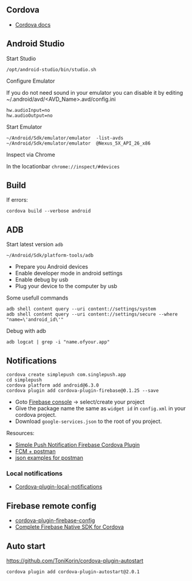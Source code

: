 ## Cordova

* [Cordova docs](https://cordova.apache.org/docs/)

## Android Studio

Start Studio

    /opt/android-studio/bin/studio.sh

Configure Emulator

If you do not need sound in your emulator you can disable it by editing  ~/.android/avd/<AVD_Name>.avd/config.ini

    hw.audioInput=no
    hw.audioOutput=no

Start Emulator

    ~/Android/Sdk/emulator/emulator  -list-avds
    ~/Android/Sdk/emulator/emulator  @Nexus_5X_API_26_x86


Inspect via Chrome

In the locationbar `chrome://inspect/#devices`

## Build

If errors:

    cordova build --verbose android

## ADB

Start latest version `adb`

    ~/Android/Sdk/platform-tools/adb
* Prepare you Android devices
 * Enable developer mode in android settings
 * Enable debug by usb
 * Plug your device to the computer by usb

Some usefull commands

    adb shell content query --uri content://settings/system
    adb shell content query --uri content://settings/secure --where "name=\'android_id\'"

Debug with adb

    adb logcat | grep -i "name.ofyour.app"

## Notifications

    cordova create simplepush com.singlepush.app
    cd simplepush
    cordova platform add android@6.3.0
    cordova plugin add cordova-plugin-firebase@0.1.25 --save


* Goto [Firebase console](https://console.firebase.google.com/) -> select/create your project
* Give the package name the same as `widget id` in `config.xml` in your cordova project.
* Download `google-services.json` to the root of you project.

Resources:

* [Simple Push Notification Firebase Cordova Plugin](https://www.youtube.com/watch?v=DvRGNrGpI_A)
* [FCM + postman](https://medium.com/android-school/test-fcm-notification-with-postman-f91ba08aacc3)
* [json examples for postman](https://developers.google.com/cloud-messaging/topic-messaging)

### Local notifications

* [Cordova-plugin-local-notifications](https://github.com/katzer/cordova-plugin-local-notifications)


## Firebase remote config

* [cordova-plugin-firebase-config](https://github.com/chemerisuk/cordova-plugin-firebase-config)
* [Complete Firebase Native SDK for Cordova](https://github.com/neilor/cordova-plugin-firebase-native)

## Auto start

<https://github.com/ToniKorin/cordova-plugin-autostart>

    cordova plugin add cordova-plugin-autostart@2.0.1

